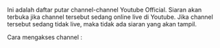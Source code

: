 Ini adalah daftar putar channel-channel Youtube Official. 
Siaran akan terbuka jika channel tersebut sedang online live di Youtube.
Jika channel tersebut sedang tidak live, maka tidak ada siaran yang akan tampil.

Cara mengakses channel :
